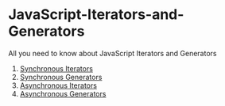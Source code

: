 # JavaScript-Iterators-and-Generators
All you need to know about JavaScript Iterators and Generators


1. [Synchronous Iterators](https://dev.to/jfet97/javascript-iterators-and-generators-synchronous-iterators-141d)
2. [Synchronous Generators](https://dev.to/jfet97/javascript-iterators-and-generators-synchronous-generators-3ai4)
3. [Asynchronous Iterators](https://dev.to/jfet97/javascript-iterators-and-generators-asynchronous-iterators-28b8)
4. [Asynchronous Generators](https://dev.to/jfet97/javascript-iterators-and-generators-asynchronous-generators-2n4e)
